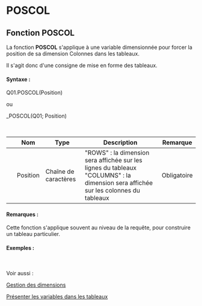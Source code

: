 # POSCOL

## Fonction POSCOL

La fonction **POSCOL** s'applique à une variable dimensionnée pour forcer la position de sa dimension Colonnes dans les tableaux.

Il s'agit donc d'une consigne de mise en forme des tableaux.

#### Syntaxe :&nbsp;

Q01.POSCOL(Position)

ou

\_POSCOL(Q01; Position)

&nbsp;

| &nbsp; | **Nom** |**Type**|**Description**|**Remarque** |
| --- | --- | --- | --- | --- |
| &nbsp; | Position | Chaîne de caractères | "ROWS" : la dimension sera affichée sur les lignes du tableaux "COLUMNS" : la dimension sera affichée sur les colonnes du tableaux | Obligatoire |


#### Remarques :

Cette fonction s'applique souvent au niveau de la requête, pour construire un tableau particulier.

#### Exemples :

&nbsp;

Voir aussi :&nbsp;

[Gestion des dimensions](<Gererlesdimensionsdesvariables1.md>)

[Présenter les variables dans les tableaux](<Presenterlesvariablesdanslestab1.md>)
